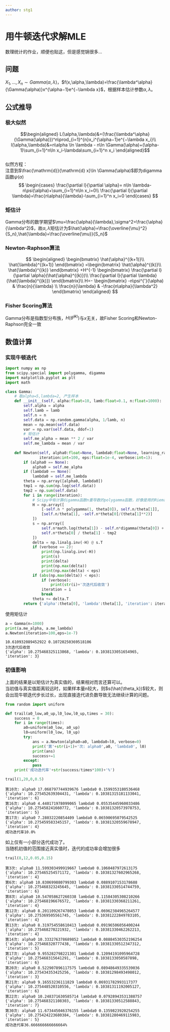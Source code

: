 ```yaml
---
author: stg1
---
```

# 用牛顿迭代求解MLE
数理统计的作业，顺便也贴这，但是感觉锅很多...
## 问题
$X_1,..., X_n \sim Gamma(\alpha,\lambda)$，$f(x,\alpha,\lambda)=\frac{\lambda^\alpha}{\Gamma(\alpha)}x^{\alpha−1}e^{−\lambda x}$，根据样本估计参数$\alpha,\lambda$。

<!-- more -->

## 公式推导
### 极大似然
$$\begin{aligned}
L(\alpha,\lambda)&=(\frac{\lambda^\alpha}{\Gamma(\alpha)})^n\prod_{i=1}^{n}x_i^{\alpha−1}e^{−\lambda x_i}\\
l(\alpha,\lambda)&=n\alpha \ln \lambda - n\ln \Gamma(\alpha)+(\alpha-1)\sum_{i=1}^n\ln x_i-\lambda\sum_{i=1}^n x_i
\end{aligned}$$  
似然方程：  
注意到$\frac{\mathrm{d}}{\mathrm{d} x}\ln \Gamma(\alpha)$即为digamma函数$\psi(\alpha)$  
$$
\begin{cases}
\frac{\partial l}{\partial \alpha}= n\ln \lambda-n\psi(\alpha)+\sum_{i=1}^n\ln x_i=0\\
\frac{\partial l}{\partial \lambda}=\frac{n\alpha}{\lambda}-\sum_{i=1}^n x_i=0
\end{cases}
$$
### 矩估计
Gamma分布的数学期望$\mu=\frac{\alpha}{\lambda},\sigma^2=\frac{\alpha}{\lambda^2}$，故$\alpha,\lambda$矩估计为$\hat{\alpha}=\frac{\overline{\mu}^2}{S_n},\hat{\lambda}=\frac{\overline{\mu}}{S_n}$

### Newton-Raphson算法
$$
\begin{aligned}
\begin{bmatrix}
\hat{\alpha}^{(k+1)}\\
\hat{\lambda}^{(k+1)}
\end{bmatrix}
=\begin{bmatrix}
\hat{\alpha}^{(k)}\\
\hat{\lambda}^{(k)}
\end{bmatrix}
+H^{-1}
\begin{bmatrix}
\frac{\partial l}{\partial \alpha}(\hat{\alpha}^{(k)})\\
\frac{\partial l}{\partial \lambda}(\hat{\lambda}^{(k)})
\end{bmatrix}\\
H=-
\begin{bmatrix}
   -n\psi^{'}(\alpha) & \frac{n}{\lambda} \\
   \frac{n}{\lambda} & -\frac{n\alpha}{\lambda^2}
\end{bmatrix}
\end{aligned}
$$
### Fisher Scoring算法
Gamma分布是指数型分布族，$H(\hat{\theta}^{(k)})$与$x$无关，故Fisher Scoring和Newton-Raphson完全一致

## 数值计算
### 实现牛顿迭代


```python
import numpy as np
from scipy.special import polygamma, digamma
import matplotlib.pyplot as plt
import math

class Gamma:
    # 取alpha=5,lambda=2, 产生样本
    def __init__(self, alpha:float=10, lamb:float=0.1, n:float=1000):
        self.alpha = alpha
        self.lamb = lamb
        self.n = n
        self.data = np.random.gamma(alpha, 1/lamb, n)
        mean = np.mean(self.data)
        var = np.var(self.data, ddof=1)
        # 矩估计
        self.me_alpha = mean ** 2 / var
        self.me_lambda = mean / var
    
    def Newton(self, alpha0:float=None, lambda0:float=None, learning_rate:float=1.0,
               iteration:int=100, eps:float=1e-4, verbose:int=1):
        if (alpha0 == None):
            alpha0 = self.me_alpha
        if (lambda0 == None):
            lambda0 = self.me_lambda
        theta = np.array([alpha0, lambda0])
        tmp1 = np.sum(np.log(self.data))
        tmp2 = np.sum(self.data)
        for i in range(iteration):
            # Scipy中有计算digamma函数n重导数的polygamma函数，好像是用的Riemann-Zeta函数计算的
            H = np.array([
                [-self.n * polygamma(1, theta[0]), self.n/theta[1]],
                [self.n/theta[1], -self.n*theta[0]/(theta[1]**2)]
            ])
            s = np.array([
                self.n*math.log(theta[1]) - self.n*digamma(theta[0]) + tmp1,
                self.n*theta[0] / theta[1] - tmp2
            ])
            delta = np.linalg.inv(-H) @ s.T
            if (verbose == 2):
                print(np.linalg.inv(-H))
                print(s)
                print(delta)
                print(np.max(delta))
                print(np.max(delta) < eps)
            if (abs(np.max(delta)) < eps):
                if (verbose):
                    print(str(i)+'次迭代后收敛')
                iteration = i
                break
            theta += delta.T
        return {'alpha':theta[0], 'lambda':theta[1], 'iteration': iteration}
```

使用矩估计


```python
a = Gamma(n=1000)
print(a.me_alpha, a.me_lambda)
a.Newton(iteration=100,eps=1e-7)
```

    10.610932089452922 0.10720250369518106
    3次迭代后收敛
    {'alpha': 10.275468325113868, 'lambda': 0.1038133051654965, 'iteration': 3}



### 初值影响
上面的结果是以矩估计为真实值的，结果相对而言还算可以。  
当初值与真实值距离较远时，如果样本量n较大，则$s(\hat{\theta_k})$较大，则会出现牛顿迭代步长过长，出现直接迭代进负数导致无法继续计算的问题。  


```python
from random import uniform

def trail(a0_low,a0_up,l0_low,l0_up,times = 30):
    success = 0
    for i in range(times):
        a0=uniform(a0_low, a0_up)
        l0=uniform(l0_low, l0_up)
        try:
            ans = a.Newton(alpha0=a0, lambda0=l0, verbose=0)
            print('第'+str(i+1)+'次: alpha0',a0, 'lambda0', l0)
            print(ans)
            success+=1
        except:
            pass
    print('成功迭代率'+str(success/times*100)+'%')
```


```python
trail(1,20,0,0.5)
```

    第10次: alpha0 17.068797744939676 lambda0 0.1599353180536468
    {'alpha': 10.275452639304431, 'lambda': 0.10381315181133041, 'iteration': 6}
    第16次: alpha0 4.440171978099065 lambda0 0.05535445960033486
    {'alpha': 10.275458241660772, 'lambda': 0.10381320573978753, 'iteration': 5}
    第17次: alpha0 7.28032220854409 lambda0 0.06590695079542525
    {'alpha': 10.275459583345157, 'lambda': 0.10381320559678947, 'iteration': 4}
    成功迭代率10.0%


如上仅有一小部分迭代成功了。  
当随机初值的范围接近真实值时，迭代的成功率会增加很多


```python
trail(8,12,0.05,0.15)
```

    第3次: alpha0 11.599303499919667 lambda0 0.1060487972613175
    {'alpha': 10.275465254571172, 'lambda': 0.10381327602965268, 'iteration': 4}
    第6次: alpha0 10.830699880799303 lambda0 0.0889107153178688
    {'alpha': 10.275468323245645, 'lambda': 0.10381330514744759, 'iteration': 6}
    第8次: alpha0 10.547058627260338 lambda0 0.11584305308210266
    {'alpha': 10.275468196676572, 'lambda': 0.10381330368211261, 'iteration': 4}
    第12次: alpha0 8.201109267478053 lambda0 0.06962384965264577
    {'alpha': 10.275369505561745, 'lambda': 0.10381222849783105, 'iteration': 4}
    第13次: alpha0 8.319754558610413 lambda0 0.09196506056400244
    {'alpha': 10.275468270221932, 'lambda': 0.10381330462262213, 'iteration': 4}
    第14次: alpha0 10.333276378689852 lambda0 0.08884530352196254
    {'alpha': 10.275468320777438, 'lambda': 0.10381330512347312, 'iteration': 5}
    第17次: alpha0 9.955282798221301 lambda0 0.12094191095964728
    {'alpha': 10.275468315641291, 'lambda': 0.1038133050587898, 'iteration': 6}
    第20次: alpha0 8.522907896117575 lambda0 0.08948649335539036
    {'alpha': 10.275434353425256, 'lambda': 0.10381298493498012, 'iteration': 3}
    第21次: alpha0 9.16553236111829 lambda0 0.06931782993117377
    {'alpha': 10.275448520310556, 'lambda': 0.10381311192005127, 'iteration': 6}
    第22次: alpha0 10.248371630585714 lambda0 0.07928943531388757
    {'alpha': 10.275468321108303, 'lambda': 0.10381330512588843, 'iteration': 7}
    第30次: alpha0 11.673445046376155 lambda0 0.1359823920254255
    {'alpha': 10.275424223680384, 'lambda': 0.10381280469115983, 'iteration': 5}
    成功迭代率36.666666666666664%
